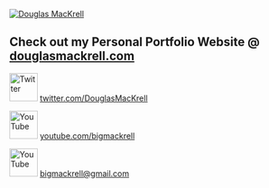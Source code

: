[![Douglas MacKrell](https://www.douglasmackrell.com/Doug-Portfolio-Social.png)](https://dougmackrell.com)

## Check out my Personal Portfolio Website @ [douglasmackrell.com](https://douglasmackrell.com)

<a href="https://twitter.com/DouglasMacKrell"><img src="https://dougs-crossing-game.netlify.app/twitter.svg" alt="Twitter" width="50" height="50" fill="#1DA1F2" /></a> [twitter.com/DouglasMacKrell](https://twitter.com/DouglasMacKrell)

<a href="https://youtube.com/bigmackrell"><img src="https://dougs-crossing-game.netlify.app/youtube.svg" alt="YouTube" width="50" height="50" fill="#FF0000" /></a> [youtube.com/bigmackrell](https://youtube.com/bigmackrell)

<a href="mailto:bigmackrell+github@gmail.com?subject=[GitHub]"><img src="https://dougs-crossing-game.netlify.app/gmail.svg" alt="YouTube" width="50" height="50" fill="#FF0000" /></a> [bigmackrell@gmail.com](mailto:bigmackrell+github@gmail.com?subject=[GitHub])